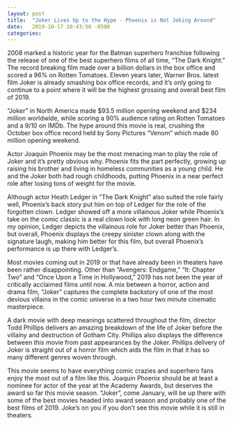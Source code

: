 ```yaml
---
layout: post
title:  "Joker Lives Up to the Hype - Phoenix is Not Joking Around"
date:   2019-10-17 20:43:50 -0500
categories: 
---
```

2008 marked a historic year for the Batman superhero franchise following the release of one of the best superhero films of all time, “The Dark Knight.” The record breaking film made over a billion dollars in the box office and scored a 96% on Rotten Tomatoes. Eleven years later, Warner Bros. latest film Joker is already smashing box office records, and it’s only going to continue to a point where it will be the highest grossing and overall best film of 2019.

“Joker” in North America made $93.5 million opening weekend and $234 million worldwide, while scoring a 90% audience rating on Rotten Tomatoes and a 9/10 on IMDb. The hype around this movie is real, crushing the October box office record held by Sony Pictures “Venom” which made 80 million opening weekend.

Actor Joaquin Phoenix may be the most menacing man to play the role of Joker and it’s pretty obvious why. Phoenix fits the part perfectly, growing up raising his brother and living in homeless communities as a young child. He and the Joker both had rough childhoods, putting Phoenix in a near perfect role after losing tons of weight for the movie. 

Although actor Heath Ledger in “The Dark Knight” also suited the role fairly well, Phoenix’s back story put him on top of Ledger for the role of the forgotten clown. Ledger showed off a more villainous Joker while Phoenix’s take on the comic classic is a real clown look with long neon green hair. In my opinion, Ledger depicts the villainous role for Joker better than Phoenix, but overall, Phoenix displays the creepy sinister clown along with the signature laugh, making him better for this film, but overall Phoenix’s performance is up there with Ledger’s.

Most movies coming out in 2019 or that have already been in theaters have been rather disappointing. Other than “Avengers: Endgame,” “It: Chapter Two” and “Once Upon a Time in Hollywood,” 2019 has not been the year of critically acclaimed films until now. A mix between a horror, action and drama film, “Joker” captures the complete backstory of one of the most devious villains in the comic universe in a two hour two minute cinematic masterpiece. 

A dark movie with deep meanings scattered throughout the film, director Todd Phillips delivers an amazing breakdown of the life of Joker before the villainy and destruction of Gotham City. Phillips also displays the difference between this movie from past appearances by the Joker. Phillips delivery of Joker is straight out of a horror film which aids the film in that it has so many different genres woven through.

This movie seems to have everything comic crazies and superhero fans enjoy the most out of a film like this. Joaquin Phoenix should be at least a nominee for actor of the year at the Academy Awards, but deserves the award so far this movie season. “Joker”, come January, will be up there with some of the best movies headed into award season and probably one of the best films of 2019. Joke’s on you if you don’t see this movie while it is still in theaters.
